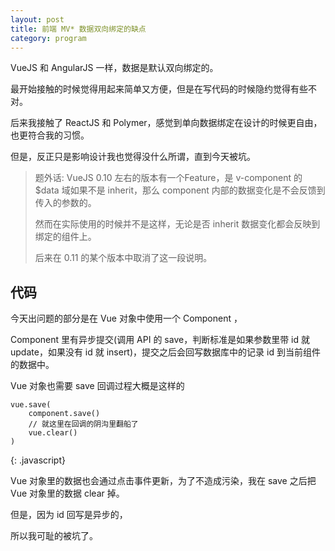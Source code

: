```yaml
---
layout: post
title: 前端 MV* 数据双向绑定的缺点
category: program
---
```


VueJS 和 AngularJS 一样，数据是默认双向绑定的。

最开始接触的时候觉得用起来简单又方便，但是在写代码的时候隐约觉得有些不对。

后来我接触了 ReactJS 和 Polymer，感觉到单向数据绑定在设计的时候更自由，也更符合我的习惯。

但是，反正只是影响设计我也觉得没什么所谓，直到今天被坑。

> 题外话:
> VueJS 0.10 左右的版本有一个Feature，是 v-component 的 $data 域如果不是 inherit，那么 component 内部的数据变化是不会反馈到传入的参数的。
> 
> 然而在实际使用的时候并不是这样，无论是否 inherit 数据变化都会反映到绑定的组件上。
> 
> 后来在 0.11 的某个版本中取消了这一段说明。

## 代码

今天出问题的部分是在 Vue 对象中使用一个 Component ，

Component 里有异步提交(调用 API 的 save，判断标准是如果参数里带 id 就 update，如果没有 id 就 insert)，提交之后会回写数据库中的记录 id 到当前组件的数据中。

Vue 对象也需要 save 回调过程大概是这样的

~~~
vue.save(
	component.save()
	// 就这里在回调的阴沟里翻船了
	vue.clear()
)
~~~
{: .javascript}

Vue 对象里的数据也会通过点击事件更新，为了不造成污染，我在 save 之后把 Vue 对象里的数据 clear 掉。

但是，因为 id 回写是异步的，

所以我可耻的被坑了。